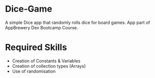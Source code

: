 # Dice-Game
A simple Dice app that randomly rolls dice for board games.  App part of AppBrewery Dev Bootcamp Course.

# Required Skills
- Creation of Constants & Variables
- Creation of collection types (Arrays)
- Use of randomisation
